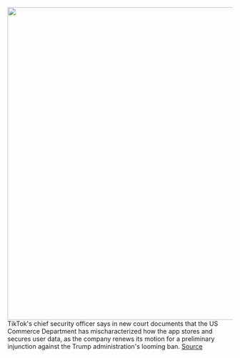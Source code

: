 <img src='https://cdn.vox-cdn.com/thumbor/A-_7ivRlabC-qjp2hc6sLRIgSo4=/0x0:2040x1360/1200x800/filters:focal(857x517:1183x843)/cdn.vox-cdn.com/uploads/chorus_image/image/67636647/acastro_200713_1777_tikTok_0001.0.0.jpg' width='700px' /><br/>
TikTok's chief security officer says in new court documents that the US Commerce Department has mischaracterized how the app stores and secures user data, as the company renews its motion for a preliminary injunction against the Trump administration's looming ban.
<a href='https://www.theverge.com/2020/10/15/21517403/tiktok-security-servers-separate-bytedance-china-trump-ban'> Source <a/>